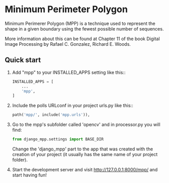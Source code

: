 # Minimum Perimeter Polygon

Minimum Perimerer Polygon (MPP) is a technique used to represent the shape in a given boundary using the fewest possible number of sequences.

More information about this can be found at Chapter 11 of the book Digital Image Processing by Rafael C. Gonzalez, Richard E. Woods.

Quick start
-----------
1. Add "mpp" to your INSTALLED_APPS setting like this::

    ```python
    INSTALLED_APPS = [
        ...
        'mpp',
    ]
    ```

2. Include the polls URLconf in your project urls.py like this::

    ```python
  	path('mpp/', include('mpp.urls')),
  	```

3. Go to the mpp's subfolder called 'opencv' and in processor.py you will find:

    ```python
    from django_mpp.settings import BASE_DIR
  	```

    Change the 'django_mpp' part to the app that was created with the creation
    of your project (it usually has the same name of your project folder).

4. Start the development server and visit http://127.0.0.1:8000/mpp/
   and start having fun!

